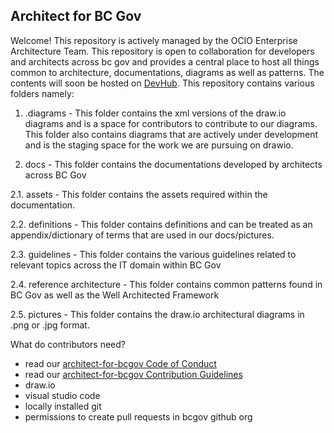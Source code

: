 ## Architect for BC Gov

Welcome! This repository is actively managed by the OCIO Enterprise Architecture Team. This repository is open to collaboration for developers and architects across bc gov and provides a central place to host all things common to architecture, documentations, diagrams as well as patterns. The contents will soon be hosted on [DevHub](http://mvp.developer.gov.bc.ca). This repository contains various folders namely:

1. .diagrams - This folder contains the xml versions of the draw.io diagrams and is a space for contributors to contribute to our diagrams. This folder also contains diagrams that are actively under development and is the staging space for the work we are pursuing on drawio.

2. docs - This folder contains the documentations developed by architects across BC Gov

2.1. assets - This folder contains the assets required within the documentation.

2.2. definitions - This folder contains definitions and can be treated as an appendix/dictionary of terms that are used in our docs/pictures.

2.3. guidelines - This folder contains the various guidelines related to relevant topics across the IT domain within BC Gov

2.4. reference architecture - This folder contains common patterns found in BC Gov as well as the Well Architected Framework

2.5. pictures - This folder contains the draw.io architectural diagrams in .png or .jpg format.


What do contributors need?

- read our [architect-for-bcgov Code of Conduct](https://github.com/bcgov/architect-for-bcgov/master/CODE_OF_CONDUCT.md)
- read our [architect-for-bcgov Contribution Guidelines](https://github.com/bcgov/architect-for-bcgov/master/CONTRIBUTING.md)
- draw.io
- visual studio code
- locally installed git
- permissions to create pull requests in bcgov github org






